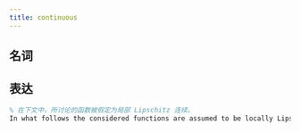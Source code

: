 ```yaml
---
title: continuous
---
```


## 名词

## 表达

```latex
% 在下文中，所讨论的函数被假定为局部 Lipschitz 连续。
In what follows the considered functions are assumed to be locally Lipschitz continuous.
```
